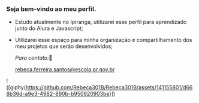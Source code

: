 ### Seja bem-vindo ao meu perfil.

- Estudo atualmente no Ipiranga, utilizarei esse perfil para aprendizado junto do Alura e Javascript;
- Utilizarei esse espaço para minha organização e compartilhamento dos meu projetos que serão desenvolvidos;

  *Para contato:*📝
  
  rebeca.ferreira.santos@escola.pr.gov.br
  
!([giphy(https://github.com/Rebeca301B/Rebeca301B/assets/141155801/d668b36d-a9e3-4982-890b-b950920903be)])


